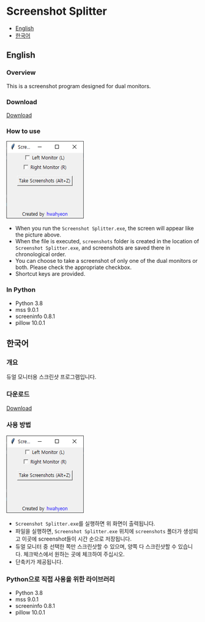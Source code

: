 # Screenshot Splitter

- [English](#english)
- [한국어](#한국어)

## English
### Overview
This is a screenshot program designed for dual monitors.

### Download
[Download](https://github.com/hwahyeon/py-screenshot-spliter/raw/main/download/Screenshot%20Splitter.exe)

### How to use
![image](./readme/001.png)
- When you run the `Screenshot Splitter.exe`, the screen will appear like the picture above.
- When the file is executed, `screenshots` folder is created in the location of `Screenshot Splitter.exe`, and screenshots are saved there in chronological order.
- You can choose to take a screenshot of only one of the dual monitors or both. Please check the appropriate checkbox.
- Shortcut keys are provided.

### In Python
- Python 3.8
- mss 9.0.1
- screeninfo 0.8.1
- pillow 10.0.1

## 한국어
### 개요
듀얼 모니터용 스크린샷 프로그램입니다.

### 다운로드
[Download](https://github.com/hwahyeon/py-screenshot-splitter/raw/main/download/Screenshot%20Splitter.exe)

### 사용 방법
![image](./readme/001.png)
- `Screenshot Splitter.exe`를 실행하면 위 화면이 출력됩니다.
- 파일을 실행하면, `Screenshot Splitter.exe` 위치에 `screenshots` 폴더가 생성되고 이곳에 screenshot들이 시간 순으로 저장됩니다.
- 듀얼 모니터 중 선택한 쪽만 스크린샷할 수 있으며, 양쪽 다 스크린샷할 수 있습니다. 체크박스에서 원하는 곳에 체크하여 주십시오.
- 단축키가 제공됩니다.

### Python으로 직접 사용을 위한 라이브러리
- Python 3.8
- mss 9.0.1
- screeninfo 0.8.1
- pillow 10.0.1
